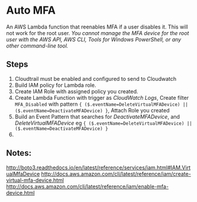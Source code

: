 # Auto MFA
An AWS Lambda function that reenables MFA if a user disables it. This will not work for the root user. _You cannot manage the MFA device for the root user with the AWS API, AWS CLI, Tools for Windows PowerShell, or any other command-line tool._

## Steps
1. Cloudtrail must be enabled and configured to send to Cloudwatch
1. Build IAM policy for Lambda role.
1. Create IAM Role with assigned policy you created.
1. Create Lambda Function with trigger as _CloudWatch Logs_, Create filter `MFA_Disabled` with pattern `{ ($.eventName=DeleteVirtualMFADevice) || ($.eventName=DeactivateMFADevice) }`, Attach Role you created
1. Build an Event Pattern that searches for _DeactivateMFADevice_, and _DeleteVirtualMFADevice_ eg `{ ($.eventName=DeleteVirtualMFADevice) || ($.eventName=DeactivateMFADevice) }`
1.

## Notes:
http://boto3.readthedocs.io/en/latest/reference/services/iam.html#IAM.VirtualMfaDevice
http://docs.aws.amazon.com/cli/latest/reference/iam/create-virtual-mfa-device.html
http://docs.aws.amazon.com/cli/latest/reference/iam/enable-mfa-device.html
